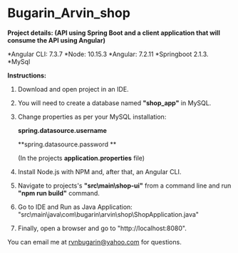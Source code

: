 # Bugarin_Arvin_shop

**Project details: (API using Spring Boot and a client application that will consume the API using Angular)**

*Angular CLI: 7.3.7 *Node: 10.15.3 *Angular: 7.2.11 *Springboot 2.1.3. *MySql

**Instructions:**

1. Download and open project in an IDE.

2. You will need to create a database named **"shop_app"** in MySQL.

3. Change properties as per your MySQL installation:

    **spring.datasource.username**
  
    **spring.datasource.password **
  
    (In the projects **application.properties** file)
  
4. Install Node.js with NPM and, after that, an Angular CLI.

5. Navigate to projects's **"src\main\shop-ui"** from a command line and run **"npm run build"** command.

6. Go to IDE and Run as Java Application: "src\main\java\com\bugarin\arvin\shop\ShopApplication.java"

7. Finally, open a browser and go to "http://localhost:8080".


You can email me at rvnbugarin@yahoo.com for questions.
